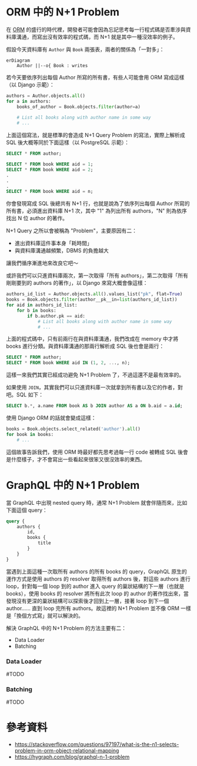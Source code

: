 # ORM 中的 N+1 Problem

在 [ORM](</Database/ORM.canvas>) 的盛行的時代裡，開發者可能會因為忘記思考每一行程式碼是否牽涉與資料庫溝通，而寫出沒有效率的程式碼，而 N+1 就是其中一種沒效率的例子。

假設今天資料庫有 `Author` 與 `Book` 兩張表，兩者的關係為「一對多」：

```mermaid
erDiagram
    Author ||--o{ Book : writes
```

若今天要依序列出每個 Author 所寫的所有書，有些人可能會用 ORM 寫成這樣（以 Django 示範）：

```Python
authors = Author.objects.all()
for a in authors:
    books_of_author = Book.objects.filter(author=a)
    
    # List all books along with author name in some way
    # ...
```

上面這個寫法，就是標準的會造成 N+1 Query Problem 的寫法，實際上解析成 SQL 後大概等同於下面這樣（以 PostgreSQL 示範）：

```SQL
SELECT * FROM author;

SELECT * FROM book WHERE aid = 1;
SELECT * FROM book WHERE aid = 2;
.
.
.
SELECT * FROM book WHERE aid = n;
```

你會發現寫成 SQL 後總共有 N+1 行，也就是說為了依序列出每個 Author 所寫的所有書，必須進出資料庫 N+1 次，其中 "1" 為列出所有 authors，"N" 則為依序找出 N 位 author 的著作。

N+1 Query 之所以會被稱為 "Problem"，主要原因有二：

- 進出資料庫這件事本身「耗時間」
- 與資料庫溝通越頻繁，DBMS 的負擔越大

讓我們循序漸進地來改良它吧～

或許我們可以只進資料庫兩次，第一次取得「所有 authors」，第二次取得「所有剛剛要到的 authors 的著作」，以 Django 來寫大概會像這樣：

```Python
authors_id_list = Author.objects.all().values_list("pk", flat=True)
books = Book.objects.filter(author__pk__in=list(authors_id_list))
for aid in authors_id_list:
    for b in books:
        if b.author.pk == aid:
            # List all books along with author name in some way
            # ...
```

上面的程式碼中，只有前兩行在與資料庫溝通，我們改成在 memory 中才將 books 進行分類。與資料庫溝通的那兩行解析成 SQL 後也會是兩行：

```SQL
SELECT * FROM author;
SELECT * FROM book WHERE aid IN (1, 2, ..., n);
```

這樣一來我們其實已經成功避免 N+1 Problem 了，不過這還不是最有效率的。

如果使用 `JOIN`，其實我們可以只進資料庫一次就拿到所有書以及它的作者，對吧。SQL 如下：

```SQL
SELECT b.*, a.name FROM book AS b JOIN author AS a ON b.aid = a.id;
```

使用 Django ORM 的話就會變成這樣：

```Python
books = Book.objects.select_related('author').all()
for book in books:
    # ...
```

這個故事告訴我們，使用 ORM 時最好都先思考過每一行 code 被轉成 SQL 後會是什麼樣子，才不會寫出一些看起來很笨又很沒效率的東西。

# GraphQL 中的 N+1 Problem

當 GraphQL 中出現 nested query 時，通常 N+1 Problem 就會伴隨而來，比如下面這個 query：

```graphql
query {
    authors {
        id,
        books {
            title
        }
    }
}
```

當遇到上面這種一次取所有 authors 的所有 books 的 query，GraphQL 原生的運作方式是使用 authors 的 resolver 取得所有 authors 後，對這些 authors 進行 loop，針對每一個 loop 到的 author 進入 query 的巢狀結構的下一層（也就是 books），使用 books 的 resolver 將所有此次 loop 的 author 的著作找出來，當發現沒有更深的巢狀結構可以探索後才回到上一層，接著 loop 到下一個 author…… 直到 loop 完所有 authors。故這裡的 N+1 Problem 並不像 ORM 一樣是「換個方式寫」就可以解決的。

解決 GraphQL 中的 N+1 Problem 的方法主要有二：

- Data Loader
- Batching

### Data Loader

#TODO

### Batching

#TODO

# 參考資料

- <https://stackoverflow.com/questions/97197/what-is-the-n1-selects-problem-in-orm-object-relational-mapping>
- <https://hygraph.com/blog/graphql-n-1-problem>
